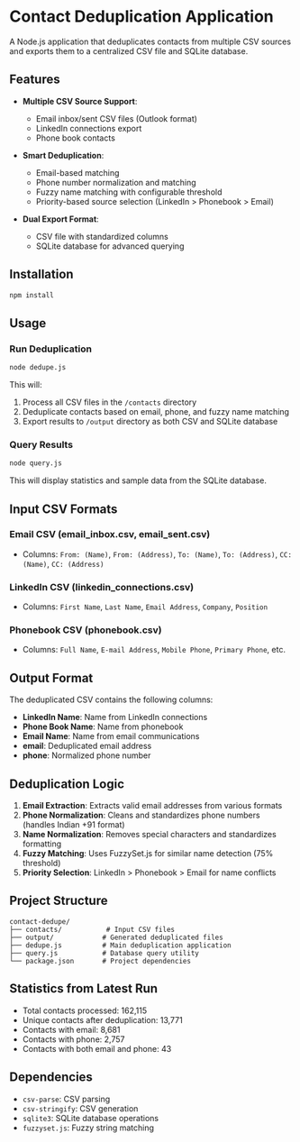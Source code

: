 # Contact Deduplication Application

A Node.js application that deduplicates contacts from multiple CSV sources and exports them to a centralized CSV file and SQLite database.

## Features

- **Multiple CSV Source Support**:
  - Email inbox/sent CSV files (Outlook format)
  - LinkedIn connections export
  - Phone book contacts
  
- **Smart Deduplication**:
  - Email-based matching
  - Phone number normalization and matching
  - Fuzzy name matching with configurable threshold
  - Priority-based source selection (LinkedIn > Phonebook > Email)

- **Dual Export Format**:
  - CSV file with standardized columns
  - SQLite database for advanced querying

## Installation

```bash
npm install
```

## Usage

### Run Deduplication

```bash
node dedupe.js
```

This will:
1. Process all CSV files in the `/contacts` directory
2. Deduplicate contacts based on email, phone, and fuzzy name matching
3. Export results to `/output` directory as both CSV and SQLite database

### Query Results

```bash
node query.js
```

This will display statistics and sample data from the SQLite database.

## Input CSV Formats

### Email CSV (email_inbox.csv, email_sent.csv)
- Columns: `From: (Name)`, `From: (Address)`, `To: (Name)`, `To: (Address)`, `CC: (Name)`, `CC: (Address)`

### LinkedIn CSV (linkedin_connections.csv)
- Columns: `First Name`, `Last Name`, `Email Address`, `Company`, `Position`

### Phonebook CSV (phonebook.csv)
- Columns: `Full Name`, `E-mail Address`, `Mobile Phone`, `Primary Phone`, etc.

## Output Format

The deduplicated CSV contains the following columns:
- **LinkedIn Name**: Name from LinkedIn connections
- **Phone Book Name**: Name from phonebook
- **Email Name**: Name from email communications
- **email**: Deduplicated email address
- **phone**: Normalized phone number

## Deduplication Logic

1. **Email Extraction**: Extracts valid email addresses from various formats
2. **Phone Normalization**: Cleans and standardizes phone numbers (handles Indian +91 format)
3. **Name Normalization**: Removes special characters and standardizes formatting
4. **Fuzzy Matching**: Uses FuzzySet.js for similar name detection (75% threshold)
5. **Priority Selection**: LinkedIn > Phonebook > Email for name conflicts

## Project Structure

```
contact-dedupe/
├── contacts/           # Input CSV files
├── output/            # Generated deduplicated files
├── dedupe.js          # Main deduplication application
├── query.js           # Database query utility
└── package.json       # Project dependencies
```

## Statistics from Latest Run

- Total contacts processed: 162,115
- Unique contacts after deduplication: 13,771
- Contacts with email: 8,681
- Contacts with phone: 2,757
- Contacts with both email and phone: 43

## Dependencies

- `csv-parse`: CSV parsing
- `csv-stringify`: CSV generation
- `sqlite3`: SQLite database operations
- `fuzzyset.js`: Fuzzy string matching